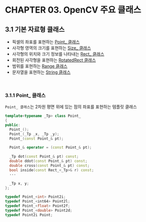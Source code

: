 # CHAPTER 03. OpenCV 주요 클래스

## 3.1 기본 자료형 클래스

* 픽셀의 좌표를 표현하는 [Point_ 클래스](#311-point_-%ED%81%B4%EB%9E%98%EC%8A%A4)
* 사각형 영역의 크기를 표현하는 [Size_ 클래스](#311-point_-%ED%81%B4%EB%9E%98%EC%8A%A4)
* 사각형의 위치와 크기 정보를 나타내는 [Rect_ 클래스]()
* 회전된 사각형을 표현하는 [RotatedRect 클래스]()
* 범위를 표현하는 [Range 클래스]()
* 문자열을 표현하는 [String 클래스]()

<br/>

### 3.1.1 Point_ 클래스

`Point_ 클래스`는 2차원 평면 위에 있는 점의 좌표를 표현하는 템플릿 클래스

```c++
template<typename _Tp> class Point_
{
public:
  Point_();
  Point_(_Tp _x, _Tp _y);
  Point_(const Point_& pt);
  
  Point_& operator = (const Point_& pt);
  
  _Tp dot(const Point_& pt) const;
  double ddot(const Point_& pt) const;
  double cross(const Point_& pt) const;
  bool inside(const Rect_<_Tp>& r) const;
  ···
  
  _Tp x, y;
};

typedef Point_<int> Point2i;
typedef Point_<int64> Point2l;
typedef Point_<float> Point2f;
typedef Point_<double> Point2d;
typedef Point2i Point;
```

